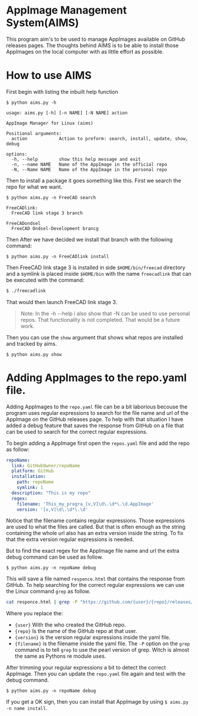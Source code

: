 # AppImage Management System(AIMS)
This program aim's to be used to manage AppImages available on GitHub releases pages.
The thoughts behind AIMS is to be able to install those AppImages on the local computer with as little effort as possible.

# How to use AIMS
First begin with listing the inbuilt help function

```
$ python aims.py -h

usage: aims.py [-h] [-n NAME] [-N NAME] action

AppImage Manager for Linux (aims)

Positional arguments:
  action            Action to preform: search, install, update, show, debug

options:
  -h, --help        show this help message and exit
  -n, --name NAME   Name of the AppImage in the official repo
  -N, --Name NAME   Name of the AppImage in the personal repo
```

Then to install a package it goes something like this.
First we search the repo for what we want.

```
$ python aims.py -n FreeCAD search

FreeCADlink:
  FreeCAD link stage 3 branch

FreeCADondsel
  FreeCAD Ondsel-Development brancg

```

Then After we have decided we install that branch with the following command:

```
$ python aims.py -n FreeCADlink install

```

Then FreeCAD link stage 3 is installed in side `$HOME/bin/freecad` directory and a symlink is placed inside `$HOME/bin` with the name `freecadlink` that can be executed with the command:

``` bash
$ ./freecadlink
```
That would then launch FreeCAD link stage 3.

> Note: In the -h --help i also show that -N can be used to use personal repos.
> That functionality is not completed. That would be a future work.

Then you can use the `show` argument that shows what repos are installed and tracked by aims.

```
$ python aims.py show
```

# Adding AppImages to the repo.yaml file.
Adding AppImages to the `repo.yaml` file can be a bit laborious becouse the program uses regular expressions to search for the file name and url of the AppImage on the GitHub releases page.
To help with that situation I have added a debug feature that saves the response from GitHub on a file that can be used to search for the correct regular expressions.

To begin adding a AppImage first open the `repos.yaml` file and add the repo as follow:

``` yaml
repoName:
  link: GitHubOwner/repoName
  platform: GitHub
  installation:
    path: repoName
    symlink: 1
  description: "This is my repo"
  regex:
    filename: 'This_my_progra_[v,V]\d\.\d*\.\d.AppImage'
    version: '[v,V]\d\.\d*\.\d'
```

Notice that the filename contains regular expressions.
Those expressions are used to what the files are called.
But that is often enough as the string containing the whole url also has an extra version inside the string.
To fix that the extra version regular expressions is needed.

But to find the exact regex for the AppImage file name and url the extra debug command can be used as follow.

```
$ python aims.py -n repoName debug
```

This will save a file named `responce.html` that contains the response from GitHub.
To help searching for the correct regular expressions we can use the Linux command `grep` as follow.

``` bash
cat responce.html | grep -P "https://github.com/{user}/{repo}/releases/download/{version}/{filename}"
```

Where you replace the:
* `{user}` With the who created the GitHub repo.
* `{repo}` Is the name of the GitHub repo at that user.
* `{version}` is the version regular expressions inside the yaml file.
* `{filename}` is the filename inside the yaml file.
The `-P` option on the `grep` command is to tell `grep` to use the pearl version of grep.
Witch is almost the same as Pythons re module uses.

After trimming your regular expressions a bit to detect the correct AppImage.
Then you can update the `repo.yaml` file again and test with the debug command.

```
$ python aims.py -n repoName debug
```
If you get a OK sign, then you can install that AppImage by using `$ aims.py -n name install`.







